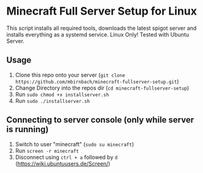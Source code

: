 # Minecraft Full Server Setup for Linux
This script installs all required tools, downloads the latest spigot server and installs everything as a systemd service. Linux Only!
Tested with Ubuntu Server.

## Usage
1. Clone this repo onto your server (`git clone https://github.com/mbirnbach/minecraft-fullserver-setup.git`)
2. Change Directory into the repos dir (`cd minecraft-fullserver-setup`)
3. Run `sudo chmod +x installserver.sh`
4. Run `sudo ./installserver.sh`

## Connecting to server console (only while server is running)
1. Switch to user "minecraft" (`sudo su minecraft`)
1. Run `screen -r minecraft`
1. Disconnect using `ctrl + a` followed by `d` (https://wiki.ubuntuusers.de/Screen/)
